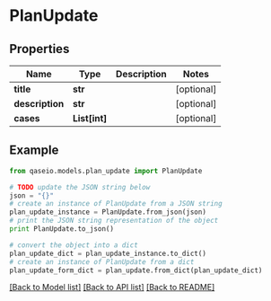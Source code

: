 # PlanUpdate


## Properties

Name | Type | Description | Notes
------------ | ------------- | ------------- | -------------
**title** | **str** |  | [optional] 
**description** | **str** |  | [optional] 
**cases** | **List[int]** |  | [optional] 

## Example

```python
from qaseio.models.plan_update import PlanUpdate

# TODO update the JSON string below
json = "{}"
# create an instance of PlanUpdate from a JSON string
plan_update_instance = PlanUpdate.from_json(json)
# print the JSON string representation of the object
print PlanUpdate.to_json()

# convert the object into a dict
plan_update_dict = plan_update_instance.to_dict()
# create an instance of PlanUpdate from a dict
plan_update_form_dict = plan_update.from_dict(plan_update_dict)
```
[[Back to Model list]](../README.md#documentation-for-models) [[Back to API list]](../README.md#documentation-for-api-endpoints) [[Back to README]](../README.md)


